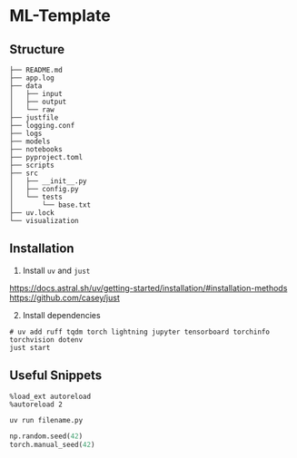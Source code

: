 # ML-Template

## Structure

```shell
├── README.md
├── app.log
├── data
│   ├── input
│   ├── output
│   └── raw
├── justfile
├── logging.conf
├── logs
├── models
├── notebooks
├── pyproject.toml
├── scripts
├── src
│   ├── __init__.py
│   ├── config.py
│   └── tests
│       └── base.txt
├── uv.lock
└── visualization
```

## Installation

1. Install `uv` and `just`

https://docs.astral.sh/uv/getting-started/installation/#installation-methods
https://github.com/casey/just

2. Install dependencies

```shell
# uv add ruff tqdm torch lightning jupyter tensorboard torchinfo torchvision dotenv
just start
```

## Useful Snippets

```jupyter
%load_ext autoreload
%autoreload 2
```

```shell
uv run filename.py
```

```python
np.random.seed(42)
torch.manual_seed(42)
```

